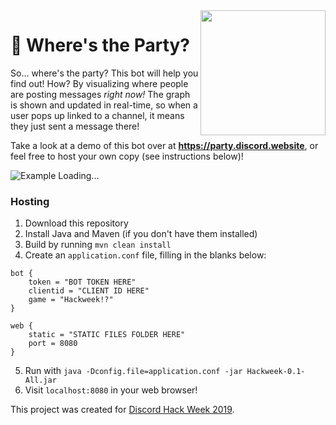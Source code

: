 <img align="right" src="https://cdn.discordapp.com/avatars/593976871545470976/4a6dc1c53b9c5b9d47917cd9624e4eb0.png?size=1024" height="200" width="200">

# 🎊 Where's the Party?

So... where's the party? This bot will help you find out! How? By visualizing where people are posting messages _right now!_ The graph is shown and updated in real-time, so when a user pops up linked to a channel, it means they just sent a message there!

Take a look at a demo of this bot over at **<https://party.discord.website>**, or feel free to host your own copy (see instructions below)!

![Example Loading...](https://i.imgur.com/gz8bAKP.png)

### Hosting
1. Download this repository
2. Install Java and Maven (if you don't have them installed)
3. Build by running `mvn clean install`
4. Create an `application.conf` file, filling in the blanks below:
```
bot {
    token = "BOT TOKEN HERE"
    clientid = "CLIENT ID HERE"
    game = "Hackweek!?"
}

web {
    static = "STATIC FILES FOLDER HERE"
    port = 8080
}
```
5. Run with `java -Dconfig.file=application.conf -jar Hackweek-0.1-All.jar`
6. Visit `localhost:8080` in your web browser!


This project was created for [Discord Hack Week 2019](https://blog.discordapp.com/discord-community-hack-week-build-and-create-alongside-us-6b2a7b7bba33).